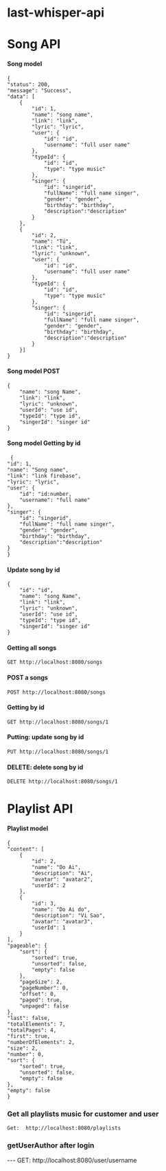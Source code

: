 # last-whisper-api

# Song API
#### Song model
    {
    "status": 200,
    "message": "Success",
    "data": [
        {
            "id": 1,
            "name": "song name",
            "link": "link",
            "lyric": "lyric",
            "user": {
                "id": "id",
                "username": "full user name"
            },
            "typeId": {
                "id": "id",
                "type": "type music"
            },
            "singer": {
                "id": "singerid",
                "fullName": "full name singer",
                "gender": "gender",
                "birthday": "birthday",
                "description":"description"
            }
        },
        {
            "id": 2,
            "name": "Tú",
            "link": "link",
            "lyric": "unknown",
            "user": {
                "id": "id",
                "username": "full user name"
            },
            "typeId": {
                "id": "id",
                "type": "type music"
            },
            "singer": {
                "id": "singerid",
                "fullName": "full name singer",
                "gender": "gender",
                "birthday": "birthday",
                "description":"description"
            }
        }]
    }

#### Song model POST
    {
        "name": "song Name",
        "link": "link",
        "lyric": "unknown",
        "userId": "use id",
        "typeId": "type id",
        "singerId": "singer id"
    }
    
#### Song model Getting by id
     {
    "id": 1,
    "name": "Song name",
    "link": "link firebase",
    "lyric": "lyric",
    "user": {
        "id": "id:number,
        "username": "full name"
    },
    "singer": {
        "id": "singerid",
        "fullName": "full name singer",
        "gender": "gender",
        "birthday": "birthday",
        "description":"description"
    }
    }
    
#### Update song by id
    {
        "id": "id",
        "name": "song Name",
        "link": "link",
        "lyric": "unknown",
        "userId": "use id",
        "typeId": "type id",
        "singerId": "singer id"
    }

#### Getting all songs
```GET http://localhost:8080/songs```
#### POST a songs
```POST http://localhost:8080/songs```
#### Getting by id
```GET http://localhost:8080/songs/1```
#### Putting: update song by id
```PUT http://localhost:8080/songs/1```
#### DELETE: delete song by id
```DELETE http://localhost:8080/songs/1```


# Playlist API

#### Playlist model
    {
    "content": [
        {
            "id": 2,
            "name": "Do Ai",
            "description": "Ai",
            "avatar": "avatar2",
            "userId": 2
        },
        {
            "id": 3,
            "name": "Do Ai do",
            "description": "Vi Sao",
            "avatar": "avatar3",
            "userId": 1
        }
    ],
    "pageable": {
        "sort": {
            "sorted": true,
            "unsorted": false,
            "empty": false
        },
        "pageSize": 2,
        "pageNumber": 0,
        "offset": 0,
        "paged": true,
        "unpaged": false
    },
    "last": false,
    "totalElements": 7,
    "totalPages": 4,
    "first": true,
    "numberOfElements": 2,
    "size": 2,
    "number": 0,
    "sort": {
        "sorted": true,
        "unsorted": false,
        "empty": false
    },
    "empty": false
    }

### Get all playlists music for customer and user
```Get:  http://localhost:8080/playlists```

### getUserAuthor after login
--- GET: http://localhost:8080/user/username
